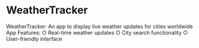 # WeatherTracker
WeatherTracker: An app to display live weather updates for cities worldwide
App Features:
○ Real-time weather updates
○ City search functionality
○ User-friendly interface
